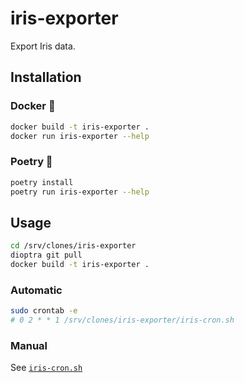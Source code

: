 # iris-exporter

Export Iris data.

## Installation

### Docker 🐳

```bash
docker build -t iris-exporter .
docker run iris-exporter --help
```

### Poetry 🐍

```bash
poetry install
poetry run iris-exporter --help
```

## Usage

```bash
cd /srv/clones/iris-exporter
dioptra git pull
docker build -t iris-exporter .
```

### Automatic

```bash
sudo crontab -e
# 0 2 * * 1 /srv/clones/iris-exporter/iris-cron.sh
```

### Manual

See [`iris-cron.sh`](/iris-cron.sh)
